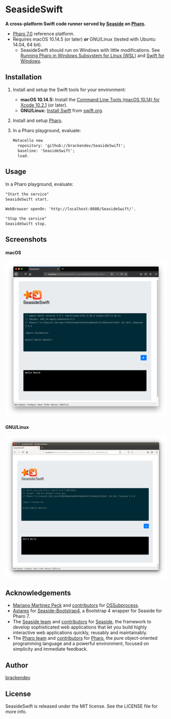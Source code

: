 SeasideSwift
============

**A cross-platform Swift code runner served by [Seaside](https://github.com/SeasideSt/Seaside) on [Pharo](http://pharo.org/).**

* [Pharo 7.0](http://pharo.org/) reference platform.
* Requires macOS 10.14.5 (or later) ***or*** GNU/Linux (tested with Ubuntu 14.04, 64 bit).
    * SeasideSwift should run on Windows with little modifications. See [Running Pharo in Windows Subsystem for Linux (WSL)](https://fuhrmanator.github.io/2019/02/27/Pharo-in-WSL.html) and [Swift for Windows](http://swiftforwindows.github.io).

## Installation

1. Install and setup the Swift tools for your environment:
    * **macOS 10.14.5:** Install the [Command Line Tools (macOS 10.14) for Xcode 10.2.1](https://developer.apple.com/download/more/?=command%20line%20tools) (or later).
    * **GNU/Linux:** [Install Swift](https://www.swift.org/getting-started/#installing-swift) from [swift.org](https://www.swift.org/).
2. Install and setup [Pharo](http://pharo.org/).
3. In a Pharo playground, evaluate:

    ```smalltalk
    Metacello new 
      repository: 'github://brackendev/SeasideSwift';
      baseline: 'SeasideSwift';
      load.
    ```

## Usage


In a Pharo playground, evaluate:

```smalltalk
"Start the service"
SeasideSwift start.
```

```smalltalk
WebBrowser openOn: 'http://localhost:8080/SeasideSwift/'.
```

```smalltalk
"Stop the service"
SeasideSwift stop.
```

## Screenshots

#### macOS

![Screenshot](screenshot1.png)

#### GNU/Linux

![Screenshot](screenshot2.png)

## Acknowledgements

* [Mariano Martinez Peck](https://github.com/marianopeck) and [contributors](https://github.com/pharo-contributions/OSSubprocess/graphs/contributors) for [OSSubprocess](https://github.com/pharo-contributions/OSSubprocess).
* [Astares](https://github.com/astares) for [Seaside-Bootstrap4](https://github.com/astares/Seaside-Bootstrap4), a Bootstrap 4 wrapper for Seaside for Pharo 7.
* The [Seaside team](https://github.com/orgs/SeasideSt/people) and [contributors](https://github.com/SeasideSt/Seaside/graphs/contributors) for [Seaside](https://github.com/SeasideSt/Seaside), the framework to develop sophisticated web applications that let you build highly interactive web applications quickly, reusably and maintainably.
* The [Pharo team](https://github.com/orgs/pharo-project/people) and [contributors](https://github.com/pharo-project/pharo/graphs/contributors) for [Pharo](http://pharo.org/), the pure object-oriented programming language and a powerful environment, focused on simplicity and immediate feedback.

## Author

[brackendev](https://www.github.com/brackendev)

## License

SeasideSwift is released under the MIT license. See the LICENSE file for more info.

